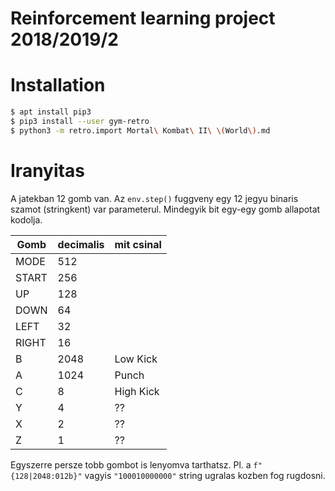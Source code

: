 # Reinforcement learning project 2018/2019/2

# Installation
```sh
$ apt install pip3
$ pip3 install --user gym-retro
$ python3 -m retro.import Mortal\ Kombat\ II\ \(World\).md
```

# Iranyitas
A jatekban 12 gomb van. Az `env.step()` fuggveny egy 12 jegyu binaris szamot (stringkent) var parameterul. Mindegyik bit egy-egy gomb allapotat kodolja.

| Gomb | decimalis | mit csinal |
|---|---|---|
| MODE  | 512  |   |
| START | 256  |   |
| UP    | 128  |   |
| DOWN  | 64   |   |
| LEFT  | 32   |   |
| RIGHT | 16   |   |
| B     | 2048 | Low Kick  |
| A     | 1024 | Punch     |
| C     | 8    | High Kick |
| Y     | 4    | ?? |
| X     | 2    | ?? |
| Z     | 1    | ?? |

Egyszerre persze tobb gombot is lenyomva tarthatsz. Pl. a `f"{128|2048:012b}"` vagyis `"100010000000"` string ugralas kozben fog rugdosni.
